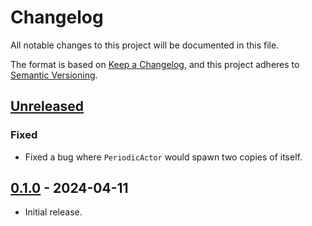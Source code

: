 # Changelog

All notable changes to this project will be documented in this file.

The format is based on [Keep a Changelog](https://keepachangelog.com/en/1.0.0/),
and this project adheres to [Semantic Versioning](https://semver.org/spec/v2.0.0.html).

## [Unreleased]

### Fixed

- Fixed a bug where `PeriodicActor` would spawn two copies of itself.

## [0.1.0] - 2024-04-11

- Initial release.

[unreleased]: https://github.com/maxdeviant/shakespeare/compare/v0.1.0...HEAD
[0.1.0]: https://github.com/maxdeviant/shakespeare/compare/a1b5ab4...v0.1.0
